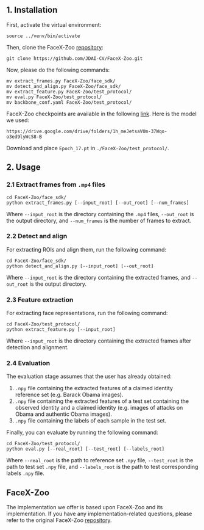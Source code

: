 ## 1. Installation
First, activate the virtual environment:
```
source ../venv/bin/activate
```

Then, clone the FaceX-Zoo [repository](https://github.com/JDAI-CV/FaceX-Zoo.git):
```
git clone https://github.com/JDAI-CV/FaceX-Zoo.git
```

Now, please do the following commands:
```
mv extract_frames.py FaceX-Zoo/face_sdk/
mv detect_and_align.py FaceX-Zoo/face_sdk/
mv extract_feature.py FaceX-Zoo/test_protocol/
mv eval.py FaceX-Zoo/test_protocol/
mv backbone_conf.yaml FaceX-Zoo/test_protocol/
```

FaceX-Zoo checkpoints are available in the following [link](https://github.com/JDAI-CV/FaceX-Zoo/tree/main/training_mode). Here is the model we used:
```
https://drive.google.com/drive/folders/1h_meJetsaVUm-37Wqo-o3ed9lyWcS8-B
```
Download and place `Epoch_17.pt` in `./FaceX-Zoo/test_protocol/`.

##  2. Usage
### 2.1  Extract frames from `.mp4` files
```
cd FaceX-Zoo/face_sdk/
python extract_frames.py [--input_root] [--out_root] [--num_frames]
```
Where `--input_root` is the directory containing the `.mp4` files, `--out_root` is the output directory, and `--num_frames` is the number of frames to extract.  

### 2.2 Detect and align

For extracting ROIs and align them, run the following command:
```
cd FaceX-Zoo/face_sdk/
python detect_and_align.py [--input_root] [--out_root]
```
Where `--input_root` is the directory containing the extracted frames, and `--out_root` is the output directory.  


### 2.3 Feature extraction
For extracting face representations, run the following command:
```
cd FaceX-Zoo/test_protocol/
python extract_feature.py [--input_root]
```
Where `--input_root` is the directory containing the extracted frames after detection and alignment.

### 2.4 Evaluation
The evaluation stage assumes that the user has already obtained:
1. `.npy` file containing the extracted features of a claimed identity reference set (e.g. Barack Obama images).
2. `.npy` file containing the extracted features of a test set containing the observed identity and a claimed identity (e.g. images of attacks on Obama and authentic Obama images).
3. `.npy` file containing the labels of each sample in the test set.

Finally, you can evaluate by running the following command:
```
cd FaceX-Zoo/test_protocol/
python eval.py [--real_root] [--test_root] [--labels_root]
```
Where `--real_root` is the path to reference set `.npy` file, `--test_root` is the path to test set `.npy` file, and `--labels_root` is the path to test corresponding labels `.npy` file.

## FaceX-Zoo
The implementation we offer is based upon FaceX-Zoo and its implementation. If you have any implementation-related questions, please refer to the original FaceX-Zoo [repository](https://github.com/JDAI-CV/FaceX-Zoo.git). 
